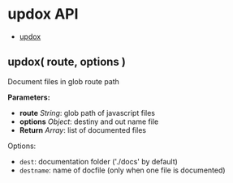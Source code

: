 updox API
============


- [updox](#updox)

<a name="updox"></a>
updox( route, options )
------------------------------------------------------------

Document files in glob route path

**Parameters:**

- **route** *String*: glob path of javascript files
- **options** *Object*: destiny and out name file
- **Return** *Array*: list of documented files


Options:

- `dest`: documentation folder ('./docs' by default)
- `destname`: name of docfile (only when one file is documented)



